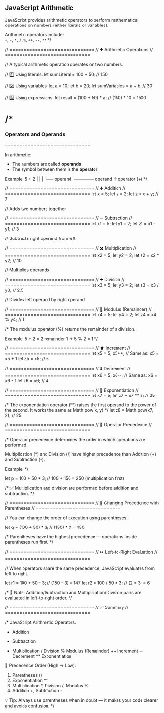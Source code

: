 ## JavaScript Arithmetic

JavaScript provides arithmetic operators to perform mathematical operations on numbers (either literals or variables).

Arithmetic operators include:  
`+`, `-`, `*`, `/`, `%`, `++`, `--`, `**`
*/


// ==============================
// ➕ Arithmetic Operations
// ==============================

// A typical arithmetic operation operates on two numbers.

// 1️⃣ Using literals:
let sumLiteral = 100 + 50;  // 150

// 2️⃣ Using variables:
let a = 10;
let b = 20;
let sumVariables = a + b;  // 30

// 3️⃣ Using expressions:
let result = (100 + 50) * a;  // (150) * 10 = 1500



/*
==============================
### Operators and Operands
==============================

In arithmetic:
- The numbers are called **operands**
- The symbol between them is the **operator**

Example:
5 + 2
|   |
|   └── operand
└────── operand
  ↑
  operator (+)
*/



// ==============================
// ➕ Addition
// ==============================
let x = 5;
let y = 2;
let z = x + y;  // 7

// Adds two numbers together



// ==============================
// ➖ Subtraction
// ==============================
let x1 = 5;
let y1 = 2;
let z1 = x1 - y1;  // 3

// Subtracts right operand from left



// ==============================
// ✖️ Multiplication
// ==============================
let x2 = 5;
let y2 = 2;
let z2 = x2 * y2;  // 10

// Multiplies operands



// ==============================
// ➗ Division
// ==============================
let x3 = 5;
let y3 = 2;
let z3 = x3 / y3;  // 2.5

// Divides left operand by right operand



// ==============================
// 🔁 Modulus (Remainder)
// ==============================
let x4 = 5;
let y4 = 2;
let z4 = x4 % y4;  // 1

/*
The modulus operator (%) returns the remainder of a division.

Example:
5 ÷ 2 = 2 remainder 1 → 5 % 2 = 1
*/



// ==============================
// ⬆️ Increment
// ==============================
let x5 = 5;
x5++;  // Same as: x5 = x5 + 1
let z5 = x5;  // 6



// ==============================
// ⬇️ Decrement
// ==============================
let x6 = 5;
x6--;  // Same as: x6 = x6 - 1
let z6 = x6;  // 4



// ==============================
// 🔼 Exponentiation
// ==============================
let x7 = 5;
let z7 = x7 ** 2;  // 25

/*
The exponentiation operator (**) raises the first operand to the power of the second.
It works the same as Math.pow(x, y)
*/
let z8 = Math.pow(x7, 2);  // 25



// ==============================
// 🧮 Operator Precedence
// ==============================

/*
Operator precedence determines the order in which operations are performed.

Multiplication (*) and Division (/) have higher precedence than Addition (+) and Subtraction (-).

Example:
*/

let p = 100 + 50 * 3;  // 100 + 150 = 250  (multiplication first)

/*
✅ Multiplication and division are performed before addition and subtraction.
*/



// ==============================
// 🔢 Changing Precedence with Parentheses
// ==============================

// You can change the order of execution using parentheses.

let q = (100 + 50) * 3;  // (150) * 3 = 450

/*
Parentheses have the highest precedence — operations inside parentheses run first.
*/



// ==============================
// ⏩ Left-to-Right Evaluation
// ==============================

// When operators share the same precedence, JavaScript evaluates from left to right.

let r1 = 100 + 50 - 3;  // (150 - 3) = 147
let r2 = 100 / 50 * 3;  // (2 * 3) = 6

/*
🧠 Note:
Addition/Subtraction and Multiplication/Division pairs are evaluated in left-to-right order.
*/


// ==============================
// ✅ Summary
// ==============================

/*
JavaScript Arithmetic Operators:

+   Addition
-   Subtraction
*   Multiplication
/   Division
%   Modulus (Remainder)
++  Increment
--  Decrement
**  Exponentiation

🧩 Precedence Order (High → Low):
1. Parentheses ()
2. Exponentiation **
3. Multiplication *, Division /, Modulus %
4. Addition +, Subtraction -

💡 Tip:
Always use parentheses when in doubt — it makes your code clearer and avoids confusion.
*/